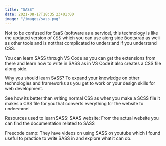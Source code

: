 ```yaml
---
title: "SASS"
date: 2021-08-17T18:35:23+01:00
image: "/images/sass.png"
---
```


Not to be confused for SaaS (software as a service), this technology is like the updated version of CSS which you can use along side Bootstrap as well as other tools and is not that complicated to understand if you understand CSS.

You can learn SASS through VS Code as you can get the extensions from there and learn how to write in SASS as in VS Code it also creates a CSS file along side.



Why you should learn SASS?
To expand your knowledge on other technologies and frameworks as you get to work on your design skills for web development.

See how its better than writing normal CSS as when you make a SCSS file it makes a CSS file for you that converts everything for the website to understand.



Resources used to learn SASS:
SAAS website: From the actual website you can find the documentation related to SASS

Freecode camp: They have videos on using SASS on youtube which I found useful to practice to write SASS in and explore what it can do.